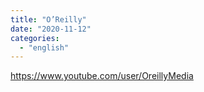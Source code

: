 ```yaml
---
title: "O’Reilly"
date: "2020-11-12"
categories:
  - "english"
---
```


https://www.youtube.com/user/OreillyMedia
